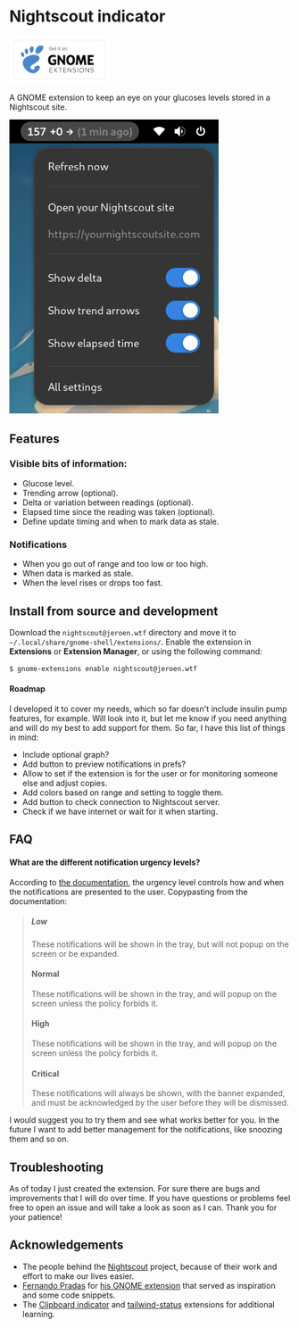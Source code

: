 # Nightscout indicator

<a href="https://extensions.gnome.org/extension/7388/nightscout/" target="_blank"><img src="images/get-it-on-ego.png" alt="Gnome Extensions badge" width="180" /></a>

A GNOME extension to keep an eye on your glucoses levels stored in a Nightscout site.

<img src="images/screenshot.png" alt="Menu screenshot of the indicator" width="375" />


## Features

### Visible bits of information:
- Glucose level.
- Trending arrow (optional).
- Delta or variation between readings (optional).
- Elapsed time since the reading was taken (optional).
- Define update timing and when to mark data as stale.

### Notifications
- When you go out of range and too low or too high.
- When data is marked as stale.
- When the level rises or drops too fast.


## Install from source and development

Download the `nightscout@jeroen.wtf` directory and move it to `~/.local/share/gnome-shell/extensions/`. Enable the extension in **Extensions** or **Extension Manager**, or using the following command:

```bash
$ gnome-extensions enable nightscout@jeroen.wtf
```

#### Roadmap

I developed it to cover my needs, which so far doesn't include insulin pump features, for example. Will look into it, but let me know if you need anything and will do my best to add support for them. So far, I have this list of things in mind:

- Include optional graph?
- Add button to preview notifications in prefs?
- Allow to set if the extension is for the user or for monitoring someone else and adjust copies.
- Add colors based on range and setting to toggle them.
- Add button to check connection to Nightscout server.
- Check if we have internet or wait for it when starting.


## FAQ

#### What are the different notification urgency levels?

According to [the documentation](https://gjs.guide/extensions/topics/notifications.html), the urgency level controls how and when the notifications are presented to the user. Copypasting from the documentation:

> ##### Low
> These notifications will be shown in the tray, but will not popup on the screen or be expanded.
>
> #### Normal
> These notifications will be shown in the tray, and will popup on the screen unless the policy forbids it.
>
> #### High
> These notifications will be shown in the tray, and will popup on the screen unless the policy forbids it.
>
> #### Critical
> These notifications will always be shown, with the banner expanded, and must be acknowledged by the user before they will be dismissed.

I would suggest you to try them and see what works better for you. In the future I want to add better management for the notifications, like snoozing them and so on.


## Troubleshooting

As of today I just created the extension. For sure there are bugs and improvements that I will do over time. If you have questions or problems feel free to open an issue and will take a look as soon as I can. Thank you for your patience!


## Acknowledgements

- The people behind the [Nightscout](https://nightscout.github.io/) project, because of their work and effort to make our lives easier.
- [Fernando Pradas](https://github.com/fnandot) for [his GNOME extension](https://github.com/fnandot/gnome-shell-extension-nightscout) that served as inspiration and some code snippets.
- The [Clipboard indicator](https://github.com/Tudmotu/gnome-shell-extension-clipboard-indicator/) and [tailwind-status](https://github.com/maxgallup/tailscale-status) extensions for additional learning.


